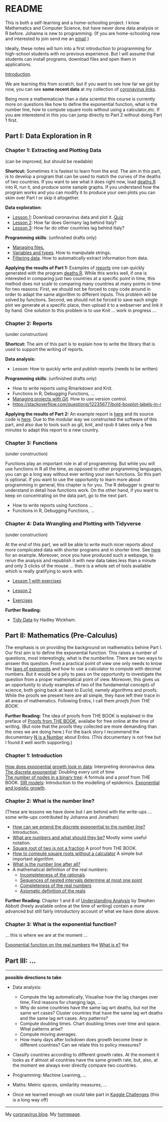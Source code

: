 # README

This is both a self-learning and a home-schooling project. I know Mathematics and Computer Science, but have never done data analysis or R before. Johanna is new to programming. (If you are home-schooling now and interested to join  send me an [email](mailto:alexhkurz@gmail.com?subject=coronavirus-in-R).)

Ideally, these notes will turn into a first  introduction to programming for high-school students with no previous experience. But I will assume that students can install programs, download files and open them in applications.

[Introduction](intro.md).

We are learning this from scratch, but if you want to see how far we got by now, you can see **some recent data** at my collection of [coronavirus links](https://alexhkurz.github.io/notes/covid-19.html).

Being more a mathematician than a data scientist this course is currently more on questions like how to define the exponential function, what is the number line, how to compute square roots without using a calculator,etc. If you are interestend in this you can jump directly to Part 2 without doing Part 1 first.

## Part I: Data Exploration in R

### Chapter 1: Extracting and Plotting Data

(can be improved, but should be readable)

**Shortcut:** Sometimes it is fastest to learn from the end. The aim in this part, is to develop a program that can be used to match the curves of the deaths of two countries. If you want to see what it does right now, load [deaths.R](src/deaths.R) into R, run it, and produce some sample graphs. If you understand how the program works and you can modify it to produce your own plots you can skim over Part I or skip it altogether.

**Data exploration:**

- [Lesson 1](lessons/lesson-01/lesson-01.md): Download coronavirus data and plot it.  [Quiz](lessons/lesson-01/quiz-01.Rmd)  
- [Lesson 2](lessons/lesson-02/lesson-02.md): How far does Germany lag behind Italy?  
- [Lesson 3](lessons/lesson-03/lesson-03.md): How far do other countries lag behind   Italy? 

**Programming skills**: (unfinished drafts only)
- [Managing files.](lessons/lesson-files.md)
- [Variables and types](lessons/lesson-strings.Rmd). How to manipulate strings.
- [Filtering data](lessons/lesson-filter.Rmd). How to automatically extract information from data.

**Applying the results of Part 1:** Examples of [reports](reports/reports.md) one can quickly generated with the program [deaths.R](src/deaths.R). While this works well, if one is interested in comparing just two countries at a specific point in time, this method does not scale to comparing many countries at many points in time for two reasons: First, we should not be forced to copy code around in order to adapt the same algorithm to different inputs. This problem will be solved by functions. Second, we should not be forced to save each single plot we generate at a specific place, then upload it to a webserver and link it by hand. One solution to this problem is to use Knit ... work in progress ...


### Chapter 2: Reports

(under construction)

**Shortcut:** The aim of this part is to explain how to write the library that is used to support the writing of reports.

**Data analysis:**

- Lesson: How to quickly write and publish reports (needs to be written)

**Programming skills**: (unfinished drafts only)
- []() How to write reports using Rmarkdown and Knit.
- Functions in R, Debugging Functions, ... 
- [Managing projects with Git](lessons/lesson-git.md). How to use version control.
- https://stackoverflow.com/questions/12235677/bold-boxplot-labels-in-r


**Applying the results of Part 2:** An example report is [here](https://rpubs.com/alexhkurz/594386) and its source code is [here](https://github.com/alexhkurz/coronavirus-in-R/blob/master/reports/report-Germany-Italy.Rmd). Due to the modular way we constructed the software of this part, and also due to tools such as git, knit, and rpub it takes only a few minutes to adapt this report to a new country.

### Chapter 3: Functions

(under construction)

Functions play an important role in all of programming. But while you will use functions in R all the time, as opposed to other programming languages, you can go a long way without ever writing your own functions. So this part is optional. If you want to use the opportunity to learn more about programming in general, this chapter is for you. The R debugger is great to understand in detail how functions work. On the other hand, if you want to keep on concentrating on the data part, go to the next part. 

- []() How to write reports using functions ... 
- Functions in R, Debugging Functions, ... 

### Chapter 4: Data Wrangling and Plotting with Tidyverse

(under construction)

At the end of this part, we will be able to write much nicer reports about more complicated data with shorter programs and in shorter time. See [here](https://rpubs.com/alexhkurz/600882) for an example. Moreover, once you have produced such a webpage, to rerun the analysis and republish it with new data takes less than a minute and only 3 clicks of the mouse ... there is a whole set of tools available which is really gratifying to work with.


- [Lesson 1 with exercises](https://github.com/alexhkurz/coronavirus-in-R/blob/master/lessons/lesson-data-wrangling.Rmd)

- [Lesson 2](https://github.com/alexhkurz/coronavirus-in-R/blob/master/lessons/lesson-data-wrangling-2.Rmd)

- [Exercises](exercises-I.4.md)

**Further Reading:**

- [Tidy Data](http://www.jstatsoft.org/v59/i10/paper) by Hadley Wickham.


## Part II: Mathematics (Pre-Calculus)

The emphasis is on providing the background on mathematics behine Part I. Our first aim is to define the exponential function. This raises a number of questions, most interestingly, what is the numberline. There are two ways to answer this question. From a practical point of view one only needs to know the [laws of exponents]() and how to use a calculator to compute with decimal numbers. But it would be a pity to pass on the opportunity to investigate the question from a proper mathematical point of view. Moreover, this gives us an opportunity to study examples of two of the fundamental concepts of science, both going back at least to Euclid, namely algorithms and proofs. While the proofs we present here are all simple, they have left their trace in all areas of mathematics. Following Erdos, I call them *proofs from THE BOOK*.

**Further Reading:** The idea of proofs from THE BOOK is explained in the preface of [Proofs from THE BOOK](https://link.springer.com/book/10.1007%2F978-3-662-57265-8), availabe for free online at the time of writing. (But note that the proofs they collected are more demanding than the ones we are doing here.) For the back story I recommend the documentary [N  is a Number](https://vimeo.com/ondemand/nisanumber) about Erdos. (This documentary is not free but I found it well worth supporting.) 

### Chapter 1: Introduction

[How does exponential growth look in data](lessons/maths-01.md): Interpreting doronavirus data.
[The discrete exponential](https://hackmd.io/OiwWCSfzQTmPgUBK_MMgnA): Doubling every unit of time  
[The number of nodes in a binary tree](https://hackmd.io/RSPGDf-GRPaBGyj3jHzkmQ): A formula and a proof from THE BOOK.
[SIR models](lessons/maths-04.md): Introduction to the modelling of epidemics.
[Exponential and logistic growth](https://www.youtube.com/watch?v=Kas0tIxDvrg).

### Chapter 2: What is the number line?

(These are lessons we have done but I am behind with the write-ups ... some write-ups contributed by Johanna and Jonathan)

- [How can we extend the discrete exponential to the number line?](https://hackmd.io/9_pqgfjESP-IzQdSZuu4Xg) Introduction.
- [What are numbers and what should they be?](https://hackmd.io/bKz_ly_6S5CY6_j_j3OHqw) Mostly some useful notation.  
- [Square root of two is not a fraction](https://hackmd.io/ETSe5OjEQve8cXpq9lVNHA) A proof from THE BOOK.  
- [How to compute square roots without a calculator](https://hackmd.io/Z7RPmhptSwK8Jt82lLF8pQ) A simple but important algorithm.
- [What is the number line after all?](https://hackmd.io/2Uno7NcsR4S3tTLwx8GA5w)  
- A mathematical definition of the real numbers:
  - [Incompleteness of the rationals](https://hackmd.io/@alexhkurz/HJC5yjD5U) 
  - [Sequences of nested intervals determine at most one point]()
  - [Completeness of the real numbers]()
  - [Axiomatic definition of the reals]()


**Further Reading**: Chapter 1 and 8 of [Understanding Analysis](https://link.springer.com/content/pdf/10.1007%2F978-1-4939-2712-8.pdf) by Stephen Abbott (freely available online at the time of writing) contain a more advanced but still fairly introductory account of what we have done above.  

### Chapter 3: What is the exponential function?

... this is where we are at the moment ...

[Exponential function on the real numbers]() tba
[What is e?]() tba

## Part III: ...

---

**possible directions to take**:

- Data analysis: 
  - Compute the lag automatically, Visualise how the lag changes over time, Find reasons for changing lags, ...
  - Why do some countries have the same lag wrt deaths, but not the same wrt cases? Cluster countries that have the same lag wrt deaths and the same lag wrt cases. Any patterns?
  - Compute doubling times. Chart doubling times over time and space. What patterns arise?
  - Compute moving averages.
  - How many days after lockdown does growth become linear in different countries? Can we relate this to policy measures?

- Classify countries according to different growth rates. At the moment it looks as if almost all countries have the same growth rate, but, also, at the moment we always ever directly compare two countries.

- Programming: Machine Learning, ...

- Maths: Metric spaces, similarlity measures, ...

- Once we learned enough we could take part in [Kaggle Challenges](https://www.kaggle.com/covid19) (this is a long way off)

---

My [coronavirus blog](https://alexhkurz.github.io/notes/covid-19.html).
My [homepage](https://alexhkurz.github.io).

